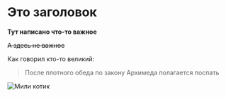 # Это заголовок

**Тут написано что-то важное**

~~А здесь не важное~~

Как говорил кто-то великий:
>После плотного обеда по закону Архимеда полагается поспать

![Мили котик](https://i.pinimg.com/736x/8c/4a/7e/8c4a7e6ea6b76cf435f22851dcd421db.jpg)

